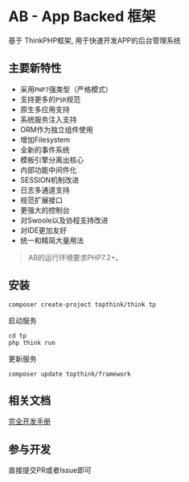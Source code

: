 
AB   -  App Backed 框架
======================

基于 ThinkPHP框架, 用于快速开发APP的后台管理系统

## 主要新特性

* 采用`PHP7`强类型（严格模式）
* 支持更多的`PSR`规范
* 原生多应用支持
* 系统服务注入支持
* ORM作为独立组件使用
* 增加Filesystem
* 全新的事件系统
* 模板引擎分离出核心
* 内部功能中间件化
* SESSION机制改进
* 日志多通道支持
* 规范扩展接口
* 更强大的控制台
* 对Swoole以及协程支持改进
* 对IDE更加友好
* 统一和精简大量用法


> AB的运行环境要求PHP7.2+。

## 安装

~~~
composer create-project topthink/think tp
~~~

启动服务

~~~
cd tp
php think run
~~~

更新服务

~~~
composer update topthink/framework
~~~

## 相关文档

[完全开发手册](https://www.kancloud.cn/manual/thinkphp6_0/content)

## 参与开发

直接提交PR或者Issue即可

